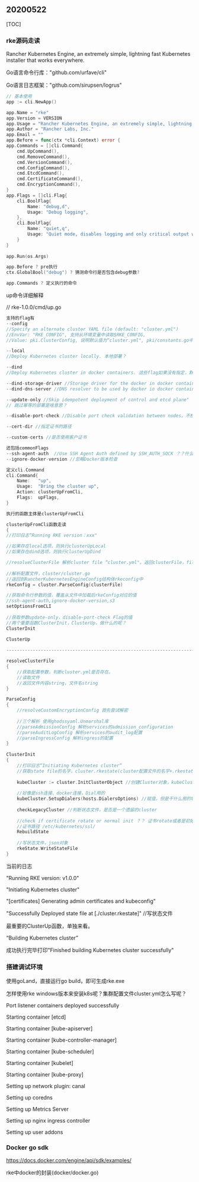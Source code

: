## 20200522

[TOC]

### rke源码走读

Rancher Kubernetes Engine, an extremely simple, lightning fast Kubernetes installer that works everywhere.



Go语言命令行库："github.com/urfave/cli"

Go语言日志框架："github.com/sirupsen/logrus"

``` go
// 基本使用
app := cli.NewApp()

app.Name = "rke"
app.Version = VERSION
app.Usage = "Rancher Kubernetes Engine, an extremely simple, lightning fast Kubernetes installer that works everywhere"
app.Author = "Rancher Labs, Inc."
app.Email = ""
app.Before = func(ctx *cli.Context) error {
app.Commands = []cli.Command{
	cmd.UpCommand(),
	cmd.RemoveCommand(),
	cmd.VersionCommand(),
	cmd.ConfigCommand(),
	cmd.EtcdCommand(),
	cmd.CertificateCommand(),
	cmd.EncryptionCommand(),
}
app.Flags = []cli.Flag{
    cli.BoolFlag{
        Name: "debug,d",
        Usage: "Debug logging",
    },
    cli.BoolFlag{
        Name: "quiet,q", 
        Usage: "Quiet mode, disables logging and only critical output will be printed",
    }
}
    
app.Run(os.Args)

app.Before ? pre执行
ctx.GlobalBool("debug") ? 猜测命令行是否包含debug参数?

app.Commands ? 定义执行的命令

```



up命令详细解释

// rke-1.0.0/cmd/up.go

``` go
支持的flag有
--config   
//Specify an alternate cluster YAML file (default: "cluster.yml") 
//EnvVar: "RKE_CONFIG", 支持从环境变量中读取$RKE_CONFIG,
//Value: pki.ClusterConfig, 说明默认值为“cluster.yml", pki/constants.go中定义的常量

--local 
//Deploy Kubernetes cluster locally. 本地部署？

--dind
//Deploy Kubernetes cluster in docker containers. 这些flag如果没有指定，默认是false吧

--dind-storage-driver //Storage driver for the docker in docker containers
--dind-dns-server //DNS resolver to be used by docker in docker container.8.8.8.8

--update-only //Skip idempotent deployment of control and etcd plane"
// 跳过幂等的部署是啥意思？

--disable-port-check //Disable port check validation between nodes。不检查节点间的端口验证

--cert-dir //指定证书的路径

--custom-certs //是否使用客户证书

还包括commonFlags
--ssh-agent-auth  //Use SSH Agent Auth defined by SSH_AUTH_SOCK ？？什么意思
--ignore-docker-version //忽略Docker版本检查

定义cli.Command
cli.Command{
	Name:   "up",
	Usage:  "Bring the cluster up",
	Action: clusterUpFromCli,
	Flags:  upFlags,
}

执行的函数主体是clusterUpFromCli
```



```go
clusterUpFromCli函数走读
{
//打印日志“Running RKE version：xxx"

//如果存在local选项，则执行clusterUpLocal
//如果存在dind选项，则执行clusterUpDind

//resolveClusterFile 解析cluster file “cluster.yml"。返回clusterFile，filePath
    
//解析配置文件，cluster/cluster.go 
//返回到RancherKubernetesEngineConfig结构体rkeconfig中
rkeConfig = cluster.ParseConfig(clusterFile)

//获取命令行参数的值，覆盖从文件中加载后rkeConfig对应的值
//ssh-agent-auth,ignore-docker-version,s3
setOptionsFromCLI
    
//获取参数update-only，disable-port-check Flag的值
//两个重要函数ClusterInit，ClusterUp，做什么的呢？
ClusterInit
    
ClusterUp

-----------------------------------------------------------------------------------------

resolveClusterFile
{
    //获取配置参数，判断cluster.yml是否存在。
    //读取文件
    //返回文件内容string，文件名string
}

ParseConfig
{
    //resolveCustomEncryptionConfig 首先尝试解密
    
    //三个解析 使用ghodssyaml.Unmarshal库
    //parseAdmissionConfig 解析services的admission_configuration
    //parseAuditLogConfig 解析services的audit_log配置
    //parseIngressConfig 解析ingress的配置
}
    
ClusterInit
{
	//打印日志“Initiating Kubernetes cluster“
    //获取state file的名字，cluster.rkestate(cluster配置文件的名字+.rkestate)
    
    kubeCluster := cluster.InitClusterObject //创建Cluster对象，kubeCluster
    
    //好像是ssh连接、docker连接，Dial用的
    kubeCluster.SetupDialers(hosts.DialersOptions) //赋值，但是干什么用的呢？DialerFactory
   
    checkLegacyCluster //判断状态文件，是否是一个遗留的cluster
    
    //check if certificate rotate or normal init ？？ 证书rotate或者是初始化
    //证书路径 /etc/kubernetes/ssl/
    RebuildState
    
    //写状态文件，json对象
    rkeState.WriteStateFile
}
```

当前的日志

"Running RKE version: v1.0.0"

"Initiating Kubernetes cluster"

"[certificates] Generating admin certificates and kubeconfig"

"Successfully Deployed state file at [./cluster.rkestate]"   //写状态文件



最重要的ClusterUp函数，单独来看。

“Building Kubernetes cluster”

成功执行完毕打印"Finished building Kubernetes cluster successfully"



### 搭建调试环境

使用goLand，直接运行go build，即可生成rke.exe

怎样使用rke windows版本来安装k8s呢？集群配置文件cluster.yml怎么写呢？



Port listener containers deployed successfully

Starting container [etcd]

Starting container [kube-apiserver] 

Starting container [kube-controller-manager] 

Starting container [kube-scheduler]

Starting container [kubelet]

Starting container [kube-proxy]



Setting up network plugin: canal 

Setting up coredns

Setting up Metrics Server

Setting up nginx ingress controller

Setting up user addons



### Docker go sdk

https://docs.docker.com/engine/api/sdk/examples/

rke中docker的封装(docker/docker.go)
